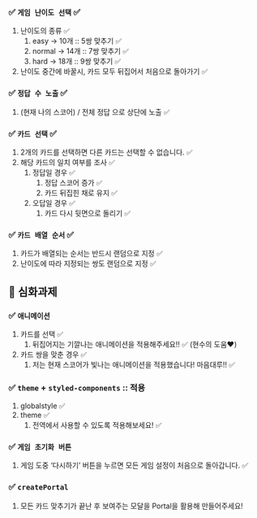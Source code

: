 ### ✅ `게임 난이도 선택` ✅

1. 난이도의 종류 ✅
    1. easy → 10개 :: 5쌍 맞추기 ✅
    2. normal → 14개 :: 7쌍 맞추기 ✅
    3. hard → 18개 :: 9쌍 맞추기 ✅
2. 난이도 중간에 바꿀시, 카드 모두 뒤집어서 처음으로 돌아가기  ✅

### ✅ `정답 수 노출` ✅

1. (현재 나의 스코어) / 전체 정답 으로 상단에 노출 ✅

### ✅ `카드 선택` ✅

1. 2개의 카드를 선택하면 다른 카드는 선택할 수 없습니다. ✅
2. 해당 카드의 일치 여부를 조사 ✅
    1. 정답일 경우 ✅
        1. 정답 스코어 증가 ✅
        2. 카드 뒤집힌 채로 유지 ✅
    2. 오답일 경우 ✅
        1. 카드 다시 뒷면으로 돌리기 ✅

### ✅ `카드 배열 순서` ✅

1. 카드가 배열되는 순서는 반드시 랜덤으로 지정 ✅
2. 난이도에 따라 지정되는 쌍도 랜덤으로 지정 ✅


## 🌈 심화과제

### ✅ `애니메이션`

1. 카드를 선택 ✅
    1. 뒤집어지는 기깔나는 애니메이션을 적용해주세요!! ✅ (현수의 도움❤️)
2. 카드 쌍을 맞춘 경우 ✅
    1. 저는 현재 스코어가 빛나는 애니메이션을 적용했습니다! 마음대루!! ✅

### ✅ `theme` + `styled-components` :: 적용

1. globalstyle ✅
2. theme ✅
    1. 전역에서 사용할 수 있도록 적용해보세요! ✅

### ✅ `게임 초기화 버튼`

1. 게임 도중 ‘다시하기’ 버튼을 누르면 모든 게임 설정이 처음으로 돌아갑니다. ✅

### ✅ `createPortal`

1. 모든 카드 맞추기가 끝난 후 보여주는 모달을 Portal을 활용해 만들어주세요!